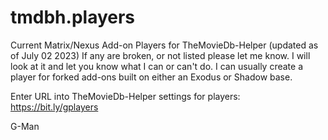 # tmdbh.players

Current Matrix/Nexus Add-on Players for TheMovieDb-Helper (updated as of July 02 2023) 
If any are broken, or not listed please let me know. I will look at it and let you know what I can or can't do. 
I can usually create a player for forked add-ons built on either an Exodus or Shadow base.

Enter URL into TheMovieDb-Helper settings for players: https://bit.ly/gplayers

G-Man